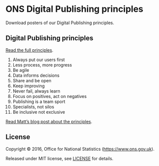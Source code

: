 # ONS Digital Publishing principles

Download posters of our Digital Publishing principles.

## Digital Publishing principles

[Read the full principles](principles.md).

1. Always put our users first
2. Less process, more progress
3. Be agile
4. Data informs decisions
5. Share and be open
6. Keep improving
7. Never fail, always learn
8. Focus on positives, act on negatives
9. Publishing is a team sport
10. Specialists, not silos
11. Be inclusive not exclusive

[Read Matt’s blog post about the principles](https://blog.ons.digital/2016/07/27/the-first-xi-ons-digital-publishing-principles/).

## License

Copyright ©‎ 2016, Office for National Statistics (https://www.ons.gov.uk).

Released under MIT license, see [LICENSE](LICENSE.md) for details.
